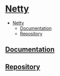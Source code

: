 # [Netty](https://netty.io/index.html)

- [Netty](#netty)
  - [Documentation](#documentation)
  - [Repository](#repository)

## [Documentation](https://netty.io/wiki/index.html)

## [Repository](https://github.com/netty/netty)
